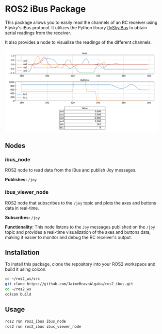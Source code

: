 # ROS2 iBus Package
This package allows you to easily read the channels of an RC receiver using Flysky's iBus protocol. It utilizes the Python library [flySkyiBus](https://pypi.org/project/flySkyiBus) to obtain serial readings from the receiver.

It also provides a node to visualize the readings of the different channels.

![iBus Viewer Node](img/ibus_viewer_node.png)

## Nodes

### ibus_node

ROS2 node to read data from the iBus and publish Joy messages.

**Publishes:** `/joy`

### ibus_viewer_node

ROS2 node that subscribes to the `/joy` topic and plots the axes and buttons data in real-time.

**Subscribes:** `/joy`

**Functionality:** This node listens to the `Joy` messages published on the `/joy` topic and provides a real-time visualization of the axes and buttons data, making it easier to monitor and debug the RC receiver's output.

## Installation

To install this package, clone the repository into your ROS2 workspace and build it using colcon:

```sh
cd ~/ros2_ws/src
git clone https://github.com/JaimeBravoAlgaba/ros2_ibus.git
cd ~/ros2_ws
colcon build
```

## Usage

```sh
ros2 run ros2_ibus ibus_node
ros2 run ros2_ibus ibus_viewer_node
```

